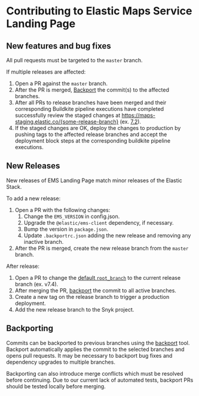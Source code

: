 # Contributing to Elastic Maps Service Landing Page

## New features and bug fixes

All pull requests must be targeted to the `master` branch.

If multiple releases are affected:

1. Open a PR against the `master` branch.
1. After the PR is merged, [Backport](#Backporting) the commit(s) to the affected branches.
1. After all PRs to release branches have been merged and their corresponding Buildkite pipeline executions have completed successfully review the staged changes at https://maps-staging.elastic.co/{some-release-branch} (ex. [7.2](https://maps-staging.elastic.co/v7.2)).
1. If the staged changes are OK, deploy the changes to production by pushing tags to the affected release branches and accept the deployment block steps at the corresponding buildkite pipeline executions.

## New Releases

New releases of EMS Landing Page match minor releases of the Elastic Stack.

To add a new release:
1. Open a PR with the following changes:
    1. Change the `EMS_VERSION` in config.json.
    1. Upgrade the `@elastic/ems-client` dependency, if necessary.
    1. Bump the version in `package.json`.
    1. Update `.backportrc.json` adding the new release and removing any inactive branch.
1. After the PR is merged, create the new release branch from the `master` branch.

After release:

1. Open a PR to change the [default `root_branch`](https://github.com/elastic/ems-landing-page/blob/c57d15ab7550a8b7e3be639e32743cce95c6994b/.buildkite/hooks/pre-command#L54) to the current release branch (ex. v7.4).
1. After merging the PR, [backport](#Backporting) the commit to all active branches.
1. Create a new tag on the release branch to trigger a production deployment.
1. Add the new release branch to the Snyk project.

## Backporting

Commits can be backported to previous branches using the [backport](https://github.com/sqren/backport) tool. Backport automatically applies the commit to the selected branches and opens pull requests. It may be necessary to backport bug fixes and dependency upgrades to multiple branches.

Backporting can also introduce merge conflicts which must be resolved before continuing. Due to our current lack of automated tests, backport PRs should be tested locally before merging.
